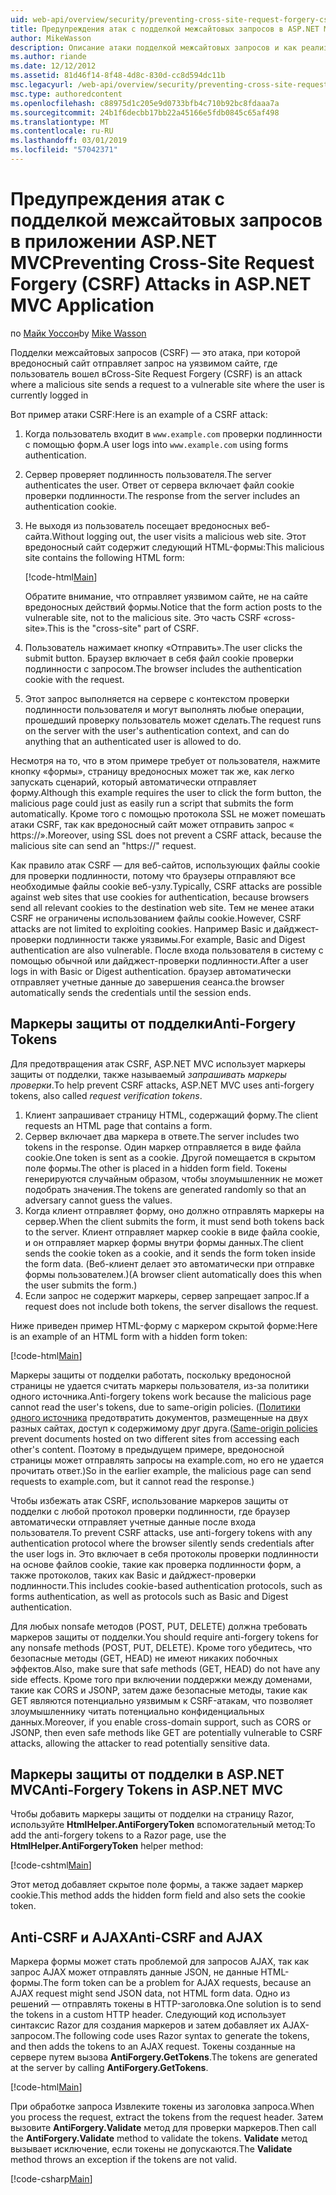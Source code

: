 ```yaml
---
uid: web-api/overview/security/preventing-cross-site-request-forgery-csrf-attacks
title: Предупреждения атак с подделкой межсайтовых запросов в ASP.NET MVC
author: MikeWasson
description: Описание атаки подделкой межсайтовых запросов и как реализовать меры anti-CSRF в ASP.NET Web MVC.
ms.author: riande
ms.date: 12/12/2012
ms.assetid: 81d46f14-8f48-4d8c-830d-cc8d594dc11b
msc.legacyurl: /web-api/overview/security/preventing-cross-site-request-forgery-csrf-attacks
msc.type: authoredcontent
ms.openlocfilehash: c88975d1c205e9d0733bfb4c710b92bc8fdaaa7a
ms.sourcegitcommit: 24b1f6decbb17bb22a45166e5fdb0845c65af498
ms.translationtype: MT
ms.contentlocale: ru-RU
ms.lasthandoff: 03/01/2019
ms.locfileid: "57042371"
---
```

<a name="preventing-cross-site-request-forgery-csrf-attacks-in-aspnet-mvc-application"></a><span data-ttu-id="0b863-103">Предупреждения атак с подделкой межсайтовых запросов в приложении ASP.NET MVC</span><span class="sxs-lookup"><span data-stu-id="0b863-103">Preventing Cross-Site Request Forgery (CSRF) Attacks in ASP.NET MVC Application</span></span>
====================
<span data-ttu-id="0b863-104">по [Майк Уоссон](https://github.com/MikeWasson)</span><span class="sxs-lookup"><span data-stu-id="0b863-104">by [Mike Wasson](https://github.com/MikeWasson)</span></span>

<span data-ttu-id="0b863-105">Подделки межсайтовых запросов (CSRF) — это атака, при которой вредоносный сайт отправляет запрос на уязвимом сайте, где пользователь вошел в</span><span class="sxs-lookup"><span data-stu-id="0b863-105">Cross-Site Request Forgery (CSRF) is an attack where a malicious site sends a request to a vulnerable site where the user is currently logged in</span></span>

<span data-ttu-id="0b863-106">Вот пример атаки CSRF:</span><span class="sxs-lookup"><span data-stu-id="0b863-106">Here is an example of a CSRF attack:</span></span>

1. <span data-ttu-id="0b863-107">Когда пользователь входит в `www.example.com` проверки подлинности с помощью форм.</span><span class="sxs-lookup"><span data-stu-id="0b863-107">A user logs into `www.example.com` using forms authentication.</span></span>
2. <span data-ttu-id="0b863-108">Сервер проверяет подлинность пользователя.</span><span class="sxs-lookup"><span data-stu-id="0b863-108">The server authenticates the user.</span></span> <span data-ttu-id="0b863-109">Ответ от сервера включает файл cookie проверки подлинности.</span><span class="sxs-lookup"><span data-stu-id="0b863-109">The response from the server includes an authentication cookie.</span></span>
3. <span data-ttu-id="0b863-110">Не выходя из пользователь посещает вредоносных веб-сайта.</span><span class="sxs-lookup"><span data-stu-id="0b863-110">Without logging out, the user visits a malicious web site.</span></span> <span data-ttu-id="0b863-111">Этот вредоносный сайт содержит следующий HTML-формы:</span><span class="sxs-lookup"><span data-stu-id="0b863-111">This malicious site contains the following HTML form:</span></span> 

    [!code-html[Main](preventing-cross-site-request-forgery-csrf-attacks/samples/sample1.html)]

    <span data-ttu-id="0b863-112">Обратите внимание, что отправляет уязвимом сайте, не на сайте вредоносных действий формы.</span><span class="sxs-lookup"><span data-stu-id="0b863-112">Notice that the form action posts to the vulnerable site, not to the malicious site.</span></span> <span data-ttu-id="0b863-113">Это часть CSRF «cross-site».</span><span class="sxs-lookup"><span data-stu-id="0b863-113">This is the "cross-site" part of CSRF.</span></span>
4. <span data-ttu-id="0b863-114">Пользователь нажимает кнопку «Отправить».</span><span class="sxs-lookup"><span data-stu-id="0b863-114">The user clicks the submit button.</span></span> <span data-ttu-id="0b863-115">Браузер включает в себя файл cookie проверки подлинности с запросом.</span><span class="sxs-lookup"><span data-stu-id="0b863-115">The browser includes the authentication cookie with the request.</span></span>
5. <span data-ttu-id="0b863-116">Этот запрос выполняется на сервере с контекстом проверки подлинности пользователя и могут выполнять любые операции, прошедший проверку пользователь может сделать.</span><span class="sxs-lookup"><span data-stu-id="0b863-116">The request runs on the server with the user's authentication context, and can do anything that an authenticated user is allowed to do.</span></span>

<span data-ttu-id="0b863-117">Несмотря на то, что в этом примере требует от пользователя, нажмите кнопку «формы», страницу вредоносных может так же, как легко запускать сценарий, который автоматически отправляет форму.</span><span class="sxs-lookup"><span data-stu-id="0b863-117">Although this example requires the user to click the form button, the malicious page could just as easily run a script that submits the form automatically.</span></span> <span data-ttu-id="0b863-118">Кроме того с помощью протокола SSL не может помешать атаки CSRF, так как вредоносный сайт может отправить запрос « https://».</span><span class="sxs-lookup"><span data-stu-id="0b863-118">Moreover, using SSL does not prevent a CSRF attack, because the malicious site can send an "https://" request.</span></span>

<span data-ttu-id="0b863-119">Как правило атак CSRF — для веб-сайтов, использующих файлы cookie для проверки подлинности, потому что браузеры отправляют все необходимые файлы cookie веб-узлу.</span><span class="sxs-lookup"><span data-stu-id="0b863-119">Typically, CSRF attacks are possible against web sites that use cookies for authentication, because browsers send all relevant cookies to the destination web site.</span></span> <span data-ttu-id="0b863-120">Тем не менее атаки CSRF не ограничены использованием файлы cookie.</span><span class="sxs-lookup"><span data-stu-id="0b863-120">However, CSRF attacks are not limited to exploiting cookies.</span></span> <span data-ttu-id="0b863-121">Например Basic и дайджест-проверки подлинности также уязвимы.</span><span class="sxs-lookup"><span data-stu-id="0b863-121">For example, Basic and Digest authentication are also vulnerable.</span></span> <span data-ttu-id="0b863-122">После входа пользователя в систему с помощью обычной или дайджест-проверки подлинности.</span><span class="sxs-lookup"><span data-stu-id="0b863-122">After a user logs in with Basic or Digest authentication.</span></span> <span data-ttu-id="0b863-123">браузер автоматически отправляет учетные данные до завершения сеанса.</span><span class="sxs-lookup"><span data-stu-id="0b863-123">the browser automatically sends the credentials until the session ends.</span></span>

## <a name="anti-forgery-tokens"></a><span data-ttu-id="0b863-124">Маркеры защиты от подделки</span><span class="sxs-lookup"><span data-stu-id="0b863-124">Anti-Forgery Tokens</span></span>

<span data-ttu-id="0b863-125">Для предотвращения атак CSRF, ASP.NET MVC использует маркеры защиты от подделки, также называемый *запрашивать маркеры проверки*.</span><span class="sxs-lookup"><span data-stu-id="0b863-125">To help prevent CSRF attacks, ASP.NET MVC uses anti-forgery tokens, also called *request verification tokens*.</span></span>

1. <span data-ttu-id="0b863-126">Клиент запрашивает страницу HTML, содержащий форму.</span><span class="sxs-lookup"><span data-stu-id="0b863-126">The client requests an HTML page that contains a form.</span></span>
2. <span data-ttu-id="0b863-127">Сервер включает два маркера в ответе.</span><span class="sxs-lookup"><span data-stu-id="0b863-127">The server includes two tokens in the response.</span></span> <span data-ttu-id="0b863-128">Один маркер отправляется в виде файла cookie.</span><span class="sxs-lookup"><span data-stu-id="0b863-128">One token is sent as a cookie.</span></span> <span data-ttu-id="0b863-129">Другой помещается в скрытом поле формы.</span><span class="sxs-lookup"><span data-stu-id="0b863-129">The other is placed in a hidden form field.</span></span> <span data-ttu-id="0b863-130">Токены генерируются случайным образом, чтобы злоумышленник не может подобрать значения.</span><span class="sxs-lookup"><span data-stu-id="0b863-130">The tokens are generated randomly so that an adversary cannot guess the values.</span></span>
3. <span data-ttu-id="0b863-131">Когда клиент отправляет форму, оно должно отправлять маркеры на сервер.</span><span class="sxs-lookup"><span data-stu-id="0b863-131">When the client submits the form, it must send both tokens back to the server.</span></span> <span data-ttu-id="0b863-132">Клиент отправляет маркер cookie в виде файла cookie, и он отправляет маркер формы внутри формы данных.</span><span class="sxs-lookup"><span data-stu-id="0b863-132">The client sends the cookie token as a cookie, and it sends the form token inside the form data.</span></span> <span data-ttu-id="0b863-133">(Веб-клиент делает это автоматически при отправке формы пользователем.)</span><span class="sxs-lookup"><span data-stu-id="0b863-133">(A browser client automatically does this when the user submits the form.)</span></span>
4. <span data-ttu-id="0b863-134">Если запрос не содержит маркеры, сервер запрещает запрос.</span><span class="sxs-lookup"><span data-stu-id="0b863-134">If a request does not include both tokens, the server disallows the request.</span></span>

<span data-ttu-id="0b863-135">Ниже приведен пример HTML-форму с маркером скрытой форме:</span><span class="sxs-lookup"><span data-stu-id="0b863-135">Here is an example of an HTML form with a hidden form token:</span></span>

[!code-html[Main](preventing-cross-site-request-forgery-csrf-attacks/samples/sample2.html)]

<span data-ttu-id="0b863-136">Маркеры защиты от подделки работать, поскольку вредоносной страницы не удается считать маркеры пользователя, из-за политики одного источника.</span><span class="sxs-lookup"><span data-stu-id="0b863-136">Anti-forgery tokens work because the malicious page cannot read the user's tokens, due to same-origin policies.</span></span> <span data-ttu-id="0b863-137">([Политики одного источника](http://www.w3.org/Security/wiki/Same_Origin_Policy) предотвратить документов, размещенные на двух разных сайтах, доступ к содержимому друг друга.</span><span class="sxs-lookup"><span data-stu-id="0b863-137">([Same-origin policies](http://www.w3.org/Security/wiki/Same_Origin_Policy) prevent documents hosted on two different sites from accessing each other's content.</span></span> <span data-ttu-id="0b863-138">Поэтому в предыдущем примере, вредоносной страницы может отправлять запросы на example.com, но его не удается прочитать ответ.)</span><span class="sxs-lookup"><span data-stu-id="0b863-138">So in the earlier example, the malicious page can send requests to example.com, but it cannot read the response.)</span></span>

<span data-ttu-id="0b863-139">Чтобы избежать атак CSRF, использование маркеров защиты от подделки с любой протокол проверки подлинности, где браузер автоматически отправляет учетные данные после входа пользователя.</span><span class="sxs-lookup"><span data-stu-id="0b863-139">To prevent CSRF attacks, use anti-forgery tokens with any authentication protocol where the browser silently sends credentials after the user logs in.</span></span> <span data-ttu-id="0b863-140">Это включает в себя протоколы проверки подлинности на основе файлов cookie, такие как проверка подлинности форм, а также протоколов, таких как Basic и дайджест-проверки подлинности.</span><span class="sxs-lookup"><span data-stu-id="0b863-140">This includes cookie-based authentication protocols, such as forms authentication, as well as protocols such as Basic and Digest authentication.</span></span>

<span data-ttu-id="0b863-141">Для любых nonsafe методов (POST, PUT, DELETE) должна требовать маркеров защиты от подделки.</span><span class="sxs-lookup"><span data-stu-id="0b863-141">You should require anti-forgery tokens for any nonsafe methods (POST, PUT, DELETE).</span></span> <span data-ttu-id="0b863-142">Кроме того убедитесь, что безопасные методы (GET, HEAD) не имеют никаких побочных эффектов.</span><span class="sxs-lookup"><span data-stu-id="0b863-142">Also, make sure that safe methods (GET, HEAD) do not have any side effects.</span></span> <span data-ttu-id="0b863-143">Кроме того при включении поддержки между доменами, такие как CORS и JSONP, затем даже безопасные методы, такие как GET являются потенциально уязвимым к CSRF-атакам, что позволяет злоумышленнику читать потенциально конфиденциальных данных.</span><span class="sxs-lookup"><span data-stu-id="0b863-143">Moreover, if you enable cross-domain support, such as CORS or JSONP, then even safe methods like GET are potentially vulnerable to CSRF attacks, allowing the attacker to read potentially sensitive data.</span></span>

## <a name="anti-forgery-tokens-in-aspnet-mvc"></a><span data-ttu-id="0b863-144">Маркеры защиты от подделки в ASP.NET MVC</span><span class="sxs-lookup"><span data-stu-id="0b863-144">Anti-Forgery Tokens in ASP.NET MVC</span></span>

<span data-ttu-id="0b863-145">Чтобы добавить маркеры защиты от подделки на страницу Razor, используйте **HtmlHelper.AntiForgeryToken** вспомогательный метод:</span><span class="sxs-lookup"><span data-stu-id="0b863-145">To add the anti-forgery tokens to a Razor page, use the **HtmlHelper.AntiForgeryToken** helper method:</span></span>

[!code-cshtml[Main](preventing-cross-site-request-forgery-csrf-attacks/samples/sample3.cshtml)]

<span data-ttu-id="0b863-146">Этот метод добавляет скрытое поле формы, а также задает маркер cookie.</span><span class="sxs-lookup"><span data-stu-id="0b863-146">This method adds the hidden form field and also sets the cookie token.</span></span>

## <a name="anti-csrf-and-ajax"></a><span data-ttu-id="0b863-147">Anti-CSRF и AJAX</span><span class="sxs-lookup"><span data-stu-id="0b863-147">Anti-CSRF and AJAX</span></span>

<span data-ttu-id="0b863-148">Маркера формы может стать проблемой для запросов AJAX, так как запрос AJAX может отправлять данные JSON, не данные HTML-формы.</span><span class="sxs-lookup"><span data-stu-id="0b863-148">The form token can be a problem for AJAX requests, because an AJAX request might send JSON data, not HTML form data.</span></span> <span data-ttu-id="0b863-149">Одно из решений — отправлять токены в HTTP-заголовка.</span><span class="sxs-lookup"><span data-stu-id="0b863-149">One solution is to send the tokens in a custom HTTP header.</span></span> <span data-ttu-id="0b863-150">Следующий код использует синтаксис Razor для создания маркеров и затем добавляет их AJAX-запросом.</span><span class="sxs-lookup"><span data-stu-id="0b863-150">The following code uses Razor syntax to generate the tokens, and then adds the tokens to an AJAX request.</span></span> <span data-ttu-id="0b863-151">Токены созданные на сервере путем вызова **AntiForgery.GetTokens**.</span><span class="sxs-lookup"><span data-stu-id="0b863-151">The tokens are generated at the server by calling **AntiForgery.GetTokens**.</span></span>

[!code-html[Main](preventing-cross-site-request-forgery-csrf-attacks/samples/sample4.html)]

<span data-ttu-id="0b863-152">При обработке запроса Извлеките токены из заголовка запроса.</span><span class="sxs-lookup"><span data-stu-id="0b863-152">When you process the request, extract the tokens from the request header.</span></span> <span data-ttu-id="0b863-153">Затем вызовите **AntiForgery.Validate** метод для проверки маркеров.</span><span class="sxs-lookup"><span data-stu-id="0b863-153">Then call the **AntiForgery.Validate** method to validate the tokens.</span></span> <span data-ttu-id="0b863-154">**Validate** метод вызывает исключение, если токены не допускаются.</span><span class="sxs-lookup"><span data-stu-id="0b863-154">The **Validate** method throws an exception if the tokens are not valid.</span></span>

[!code-csharp[Main](preventing-cross-site-request-forgery-csrf-attacks/samples/sample5.cs)]
